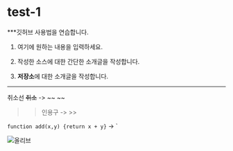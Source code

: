 # test-1
***깃허브 사용법을 연습합니다.

1. 여기에 원하는 내용을 입력하세요.

3. 작성한 소스에 대한 간단한 소개글을 작성합니다.

2. **저장소**에 대한 소개글을 작성합니다.

---

취소선 ~~취소~~ -> ~~ ~~

>>인용구 ->  >>

`function add(x,y) {return x + y}` -> `

![올리브](./images/KakaoTalk_20190625_211437847.gip)
